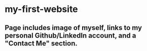 # my-first-website

## Page includes image of myself, links to my personal Github/LinkedIn account, and a "Contact Me" section. 
 
